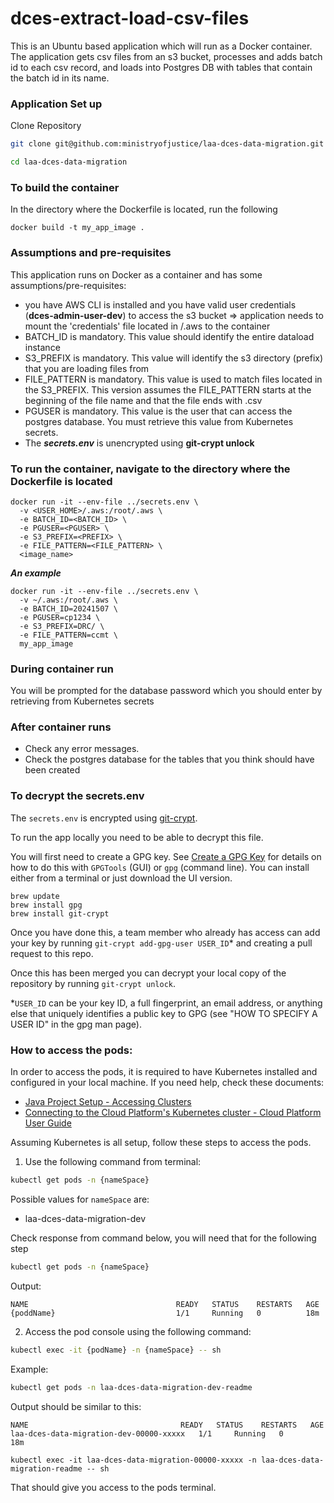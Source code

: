 # dces-extract-load-csv-files

This is an Ubuntu based application which will run as a Docker container. The application gets csv files from an s3 bucket, processes and adds batch id to each csv record, and loads into Postgres DB with tables that contain the batch id in its name.

### Application Set up

Clone Repository

```sh
git clone git@github.com:ministryofjustice/laa-dces-data-migration.git

cd laa-dces-data-migration
```

### To build the container

In the directory where the Dockerfile is located, run the following 
```
docker build -t my_app_image .
```

### Assumptions and pre-requisites
This application runs on Docker as a container and has some assumptions/pre-requisites:
- you have AWS CLI is installed and you have valid user credentials (**dces-admin-user-dev**) to access the s3 bucket => application needs to mount the 'credentials' file located in /.aws to the container
-  BATCH_ID is mandatory. This value should identify the entire dataload instance
-  S3_PREFIX is mandatory. This value will identify the s3 directory (prefix) that you are loading files from
-  FILE_PATTERN is mandatory. This value is used to match files located in the S3_PREFIX. This version assumes the FILE_PATTERN starts at the beginning of the file name and that the file ends with .csv
-  PGUSER is mandatory. This value is the user that can access the postgres database. You must retrieve this value from Kubernetes secrets.
-  The ***secrets.env*** is unencrypted using **git-crypt unlock**

### To run the container, navigate to the directory where the Dockerfile is located

```
docker run -it --env-file ../secrets.env \
  -v <USER_HOME>/.aws:/root/.aws \
  -e BATCH_ID=<BATCH_ID> \
  -e PGUSER=<PGUSER> \
  -e S3_PREFIX=<PREFIX> \
  -e FILE_PATTERN=<FILE_PATTERN> \
  <image_name>
```

***An example***

```
docker run -it --env-file ../secrets.env \
  -v ~/.aws:/root/.aws \
  -e BATCH_ID=20241507 \
  -e PGUSER=cp1234 \
  -e S3_PREFIX=DRC/ \
  -e FILE_PATTERN=ccmt \
  my_app_image
```

### During container run

You will be prompted for the database password which you should enter by retrieving from Kubernetes secrets

### After container runs
- Check any error messages.
- Check the postgres database for the tables that you think should have been created


### To decrypt the secrets.env

The `secrets.env` is encrypted using [git-crypt](https://github.com/AGWA/git-crypt).

To run the app locally you need to be able to decrypt this file.

You will first need to create a GPG key. See [Create a GPG Key](https://docs.publishing.service.gov.uk/manual/create-a-gpg-key.html) for details on how to do this with `GPGTools` (GUI) or `gpg` (command line).
You can install either from a terminal or just download the UI version.

```
brew update
brew install gpg
brew install git-crypt
```

Once you have done this, a team member who already has access can add your key by running `git-crypt add-gpg-user USER_ID`\* and creating a pull request to this repo.

Once this has been merged you can decrypt your local copy of the repository by running `git-crypt unlock`.

\*`USER_ID` can be your key ID, a full fingerprint, an email address, or anything else that uniquely identifies a public key to GPG (see "HOW TO SPECIFY A USER ID" in the gpg man page).

### How to access the pods:

In order to access the pods, it is required to have Kubernetes installed and configured in your local machine. If you need help, check these documents:

- [Java Project Setup - Accessing Clusters](https://dsdmoj.atlassian.net/wiki/spaces/ASLST/pages/3761963077/Java+Project+Setup+with+CircleCI+and+Helm+on+Cloud+Platform#Accessing-the-clusters)
- [Connecting to the Cloud Platform's Kubernetes cluster - Cloud Platform User Guide](https://user-guide.cloud-platform.service.justice.gov.uk/documentation/getting-started/kubectl-config.html#installing-kubectl)

Assuming Kubernetes is all setup, follow these steps to access the pods.

1. Use the following command from terminal:

```sh
kubectl get pods -n {nameSpace}
```

Possible values for `nameSpace` are:

- laa-dces-data-migration-dev


Check response from command below, you will need that for the following step

```sh
kubectl get pods -n {nameSpace}
```

Output:

    NAME                                 READY   STATUS    RESTARTS   AGE
    {poddName}                           1/1     Running   0          18m

2. Access the pod console using the following command:

```sh
kubectl exec -it {podName} -n {nameSpace} -- sh
```

Example:

```sh
kubectl get pods -n laa-dces-data-migration-dev-readme
```

Output should be similar to this:

    NAME                                  READY   STATUS    RESTARTS   AGE
    laa-dces-data-migration-dev-00000-xxxxx   1/1     Running   0          18m

```shell
kubectl exec -it laa-dces-data-migration-00000-xxxxx -n laa-dces-data-migration-readme -- sh
```

That should give you access to the pods terminal.

